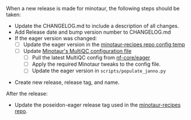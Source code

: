 <!-- Still preliminary. -->

When a new release is made for minotaur, the following steps should be taken:

- Update the CHANGELOG.md to include a description of all changes.
- Add Release date and bump version number to CHANGELOG.md
- If the eager version was changed:
  - [ ] Update the eager version in the [minotaur-recipes repo config temp](https://github.com/poseidon-framework/minotaur-recipes/blob/main/assets/template.config)
  - [ ] Update [Minotaur's MultiQC configuration file](https://github.com/poseidon-framework/poseidon-eager/blob/main/conf/minotaur_multiqc_config.yaml)
    - [ ] Pull the latest MultiQC config from [nf-core/eager](https://github.com/nf-core/eager/blob/master/assets/multiqc_config.yaml)
    - [ ] Apply the required Minotaur tweaks to the config file.
    - [ ] Update the eager version in `scripts/populate_janno.py`
<!-- No longer needed since the `dev` releases are now done.
  - Update the version number in the following files:
  - [ ] scripts/download_and_localise_package_files.sh
  - [ ] scripts/minotaur_packager.sh
  - [ ] scripts/validate_downloaded_data.sh
  - [ ] scripts/run_eager.sh
  - [ ] scripts/populate_janno.py
  - [ ] scripts/download_ena_data.py
-->
- Create new release, release tag, and name.

After the release:

- Update the poseidon-eager release tag used in the [minotaur-recipes repo](https://github.com/poseidon-framework/minotaur-recipes/blob/main/assets/template.config).
